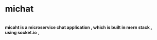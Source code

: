 # michat
<br>
<b>micaht is a microservice chat application , which is built in mern stack , using socket.io , </b>
